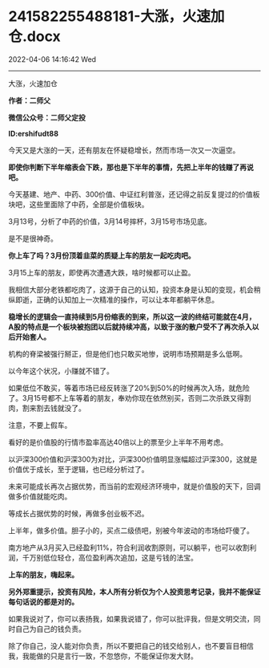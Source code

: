 # 241582255488181-大涨，火速加仓.docx

2022-04-06 14:16:42 Wed

----

大涨，火速加仓

__作者：二师父__

__微信公众号：二师父定投__

__ID:ershifudt88__

今天又是大涨的一天，还有朋友在怀疑稳增长，然而市场一次又一次逼空。

__即使你判断下半年缩表会下跌，那也是下半年的事情，先把上半年的钱赚了再说吧。__

今天基建、地产、中药、300价值、中证红利普涨，还记得之前反复提过的价值板块吧，这些里面除了中药，全部是价值板块。

3月13号，分析了中药的价值，3月14号摔杯，3月15号市场见底。

是不是很神奇。

__你上车了吗？3月份顶着韭菜的质疑上车的朋友一起吃肉吧。__

3月15上车的朋友，即使再次遭遇大跌，啥时候都可以止盈。

我相信大部分老铁都吃肉了，这源于自己的认知，投资本身是认知的变现，机会稍纵即逝，正确的认知加上一次精准的操作，可以让本年都躺平休息。

__稳增长的逻辑会一直持续到5月份缩表的到来，所以这一波的终结可能就在4月，A股的特点是一个板块被抱团以后就持续冲高，以致于涨的散户受不了再次杀入以后开始套人。__

机构的脊梁被强行掰正，但是他们也只敢买地惨，说明市场预期是多么低啊。

以今年这个状况，小赚就不错了。

如果低位不敢买，等着市场已经反转涨了20%到50%的时候再次入场，就危险了。3月15号都不上车等着的朋友，奉劝你现在依然别买，否则二次杀跌又得割肉，割来割去钱就没了。

注意，不要上假车。

看好的是价值股的行情市盈率高达40倍以上的票至少上半年不用考虑。

以沪深300价值和沪深300为对比，沪深300价值明显涨幅超过沪深300，这就是价值优于成长，至于逻辑，也已经分析过了。

未来可能成长再次占据优势，而当前的宏观经济环境中，就是价值股的天下，回调做多价值就能吃肉。

等成长占据优势的时候，再做多创业板不迟。

上半年，做多价值。胆子小的，买点二级债吧，别被今年波动的市场给吓傻了。

南方地产从3月买入已经盈利11%，符合利润收割原则，可以躺平，也可以收割利润，千万别低位轻仓，高位盈利再次追加，这是亏钱的法宝。

__上车的朋友，嗨起来。__

__另外郑重提示，投资有风险，本人所有分析仅为个人投资思考记录，我并不能保证每句话说的都是对的。__

如果我说对了，你可以表扬我，如果我说错了，你可以批评我，但是文明交流，同时自己为自己的钱负责。

除了你自己，没人能对你负责，所以不要把自己的钱交给别人，也不要盲目相信我，我能做的只是言行一致，不忽悠你，不能保证你发大财。

